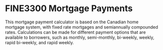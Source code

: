 # FINE3300 Mortgage Payments
This mortgage payment calculator is based on the Canadian home mortgage system, with fixed rate mortgages and semiannually compounded rates.
Calculations can be made for different payment options that are available to borrowers, such as monthly, semi-monthly, bi-weekly, weekly, rapid
bi-weekly, and rapid weekly.
